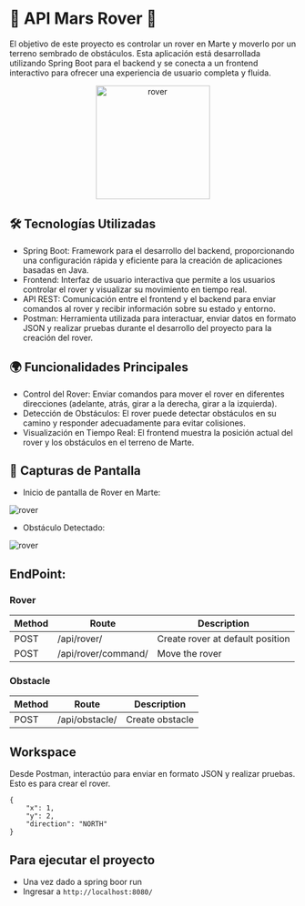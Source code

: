 # 🌌 API Mars Rover 🚀

El objetivo de este proyecto es controlar un rover en Marte y moverlo por un terreno sembrado de obstáculos. Esta aplicación está desarrollada utilizando Spring Boot para el backend y se conecta a un frontend interactivo para ofrecer una experiencia de usuario completa y fluida.

<p align="center">
  <img src="https://github.com/miguelmallquidiaz/api-spring-boot-mars-rover/blob/main/image/rover_poster.jpg" height="200px" alt="rover">
</p>

## 🛠️ Tecnologías Utilizadas
- Spring Boot: Framework para el desarrollo del backend, proporcionando una configuración rápida y eficiente para la creación de aplicaciones basadas en Java.
- Frontend: Interfaz de usuario interactiva que permite a los usuarios controlar el rover y visualizar su movimiento en tiempo real.
- API REST: Comunicación entre el frontend y el backend para enviar comandos al rover y recibir información sobre su estado y entorno.
- Postman: Herramienta utilizada para interactuar, enviar datos en formato JSON y realizar pruebas durante el desarrollo del proyecto para la creación del rover.

## 🌍 Funcionalidades Principales
- Control del Rover: Enviar comandos para mover el rover en diferentes direcciones (adelante, atrás, girar a la derecha, girar a la izquierda).
- Detección de Obstáculos: El rover puede detectar obstáculos en su camino y responder adecuadamente para evitar colisiones.
- Visualización en Tiempo Real: El frontend muestra la posición actual del rover y los obstáculos en el terreno de Marte.

## 📸 Capturas de Pantalla
- Inicio de pantalla de Rover en Marte:
<img src="https://github.com/miguelmallquidiaz/api-spring-boot-mars-rover/blob/main/image/mars-rover.PNG" alt="rover">

- Obstáculo Detectado:
<img src="https://github.com/miguelmallquidiaz/api-spring-boot-mars-rover/blob/main/image/obstacle-detected.PNG" alt="rover">

## EndPoint:

### Rover

| Method   | Route                      | Description                                      |
| -------- | -------------------------- | ------------------------------------------------ |
| POST     | /api/rover/               | Create rover at default position                          |
| POST      | /api/rover/command/      |  Move the rover             |

### Obstacle

| Method   | Route                      | Description                                      |
| -------- | -------------------------- | ------------------------------------------------ |
| POST     | /api/obstacle/               | Create obstacle                          |


## Workspace

Desde Postman, interactúo para enviar en formato JSON y realizar pruebas. Esto es para crear el rover.
```
{
    "x": 1,
    "y": 2,
    "direction": "NORTH"
}
```

## Para ejecutar el proyecto
- Una vez dado a spring boor run
- Ingresar a `http://localhost:8080/`
